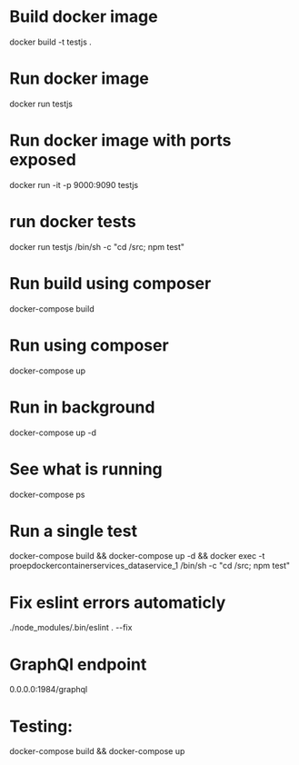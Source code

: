 # Build docker image
docker build -t testjs .
# Run docker image
docker run testjs
# Run docker image with ports exposed
docker run -it -p 9000:9090 testjs
# run docker tests
docker run testjs /bin/sh -c "cd /src; npm test"

# Run build using composer
docker-compose build
# Run using composer 
docker-compose up
# Run in background
docker-compose up -d
# See what is running
docker-compose ps
# Run a single test
docker-compose build && docker-compose up -d && docker exec -t proepdockercontainerservices_dataservice_1 /bin/sh -c "cd /src; npm test"
# Fix eslint errors automaticly
./node_modules/.bin/eslint . --fix
# GraphQl endpoint
0.0.0.0:1984/graphql
# Testing:
docker-compose build && docker-compose up